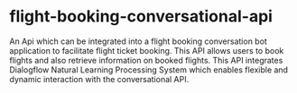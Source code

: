 # flight-booking-conversational-api
An Api which can be integrated into a flight booking conversation bot application to facilitate flight ticket booking. This API allows users to book flights and also retrieve information on booked flights. This API integrates Dialogflow Natural Learning Processing System which enables flexible and dynamic interaction with the conversational API.
